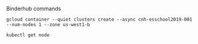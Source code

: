 Binderhub commands

```gcloud container --quiet clusters create --async cnh-esschool2019-001 --num-nodes 1 --zone us-west1-b```

```kubectl get node```
